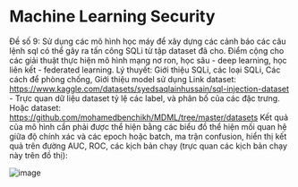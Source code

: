 # Machine Learning Security
Đề số 9: Sử dụng các mô hình học máy để xây dựng các cảnh báo các câu lệnh sql có thể gây ra tấn công SQLi từ tập dataset đã cho. Điểm cộng cho các giải thuật thực hiện mô hình mạng nơ ron, học sâu - deep learning, học liên kết - federated learning.
Lý thuyết: Giới thiệu SQLi, các loại SQLi, Các cách để phòng chống, Giới thiệu model sử dụng
Link dataset: https://www.kaggle.com/datasets/syedsaqlainhussain/sql-injection-dataset - Trực quan dữ liệu dataset tỷ lệ các label, và phân bố của các đặc trưng. Hoặc dataset: https://github.com/mohamedbenchikh/MDML/tree/master/datasets
Kết quả của mô hình cần phải được thể hiện bằng các biểu đồ thể hiện mối quan hệ giữa độ chính xác và các epoch hoặc batch, ma trận confusion, hiển thị kết quả trên đường AUC, ROC, các kịch bản chạy (trực quan các kịch bản chạy này trên đồ thị): 

![image](https://github.com/NguyenHzviper/sql-injection-ml/assets/74011914/ebbcaab7-5c2a-45dc-bb2e-14ee96feb810)
